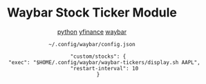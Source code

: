 <div align="center">

# Waybar Stock Ticker Module

[python](http://python.org)
[yfinance](https://github.com/ranaroussi/yfinance)
[waybar](https://github.com/Alexays/Waybar)

`~/.config/waybar/config.json`
```vim
    "custom/stocks": {
        "exec": "$HOME/.config/waybar/waybar-tickers/display.sh AAPL",
        "restart-interval": 10
    }
```
